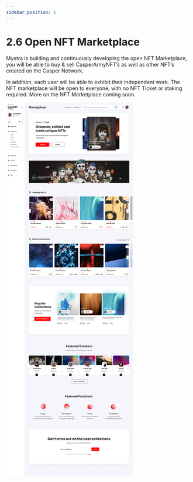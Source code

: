 ```yaml
---
sidebar_position: 6
---
```


# 2.6 Open NFT Marketplace

Mystra is building and continuously developing the open NFT Marketplace, you will be able to buy & sell CasperArmyNFT’s as well as other NFT’s created on the Casper Network. 

In addition, each user will be able to exhibit their independent work. The NFT marketplace will be open to everyone, with no NFT Ticket or staking required. More on the NFT Marketplace coming soon.

![alt-text](../pic/marketplace.jpg)
